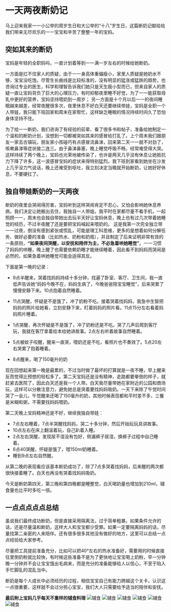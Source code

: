 # 一天两夜断奶记

马上迎来我家一一小公举的周岁生日和大公举的“十八”岁生日，这篇断奶记献给给我们带来无尽欢乐的一一宝宝和辛苦了整整一年的宝妈。

## 突如其来的断奶
宝妈是年轻的全职妈吗，一直计划着等到一一满一岁左右的时候给她断奶。

一方面是扛不住家人的质疑，由于一一身高体重偏瘦小，家里人质疑是她奶水不够，宝宝没吃饱。尽管生长曲线是比较标准的，没有明显的猛涨或猛跌的趋势，也咨询过专业的医生，科学和理智告诉我们她只是天生瘦小型而已，但来自家人的质疑一直让宝妈背负了巨大的心理压力，有时抑郁夜里睡不好觉，为了一一能获取母乳中更好的营养，宝妈坚持喂奶到一周岁；
另一方面是十个月以后一一的夜间睡眠越来越差，经常夜醒很多次，夜里休息不好白天还要继续带娃，宝妈是全职一个人带娃，我只能下班回家和周末在家帮忙，这样缺乏睡眠的情况持续时间久了恐怕身体坚持不住。

为了给一一断奶，我们咨询了有经验的前辈、看了很多书和帖子，准备给她制定一个温和的断奶计划，没想到一切都被突如其来的感冒给打乱了。上个周末我们跟朋友一家去古镇玩，朋友家小孩碰巧有点感冒流鼻涕，回来第二天一一就不对劲了，咳嗽鼻涕等症状接二连三。由于鼻涕鼻塞，晚上睡觉呼吸不畅，经常难受得大哭。这样持续了两个晚上，宝妈也光荣地被传染了，也许是两天几乎没有休息让她抵抗力下降了许多，这一波感冒宝妈的症状来得特别猛烈。我下班到家看到她坐在沙发上几乎没力气说话，晚上还难受到呕吐，我立刻决定当晚就开始断奶，让她好好休息，不要硬扛了。

## 独自带娃断奶的一天两夜
断奶的夜里会哭闹得厉害，宝妈听到这样哭闹肯定不忍心，又怕会影响她休息养病，我们决定让她搬出去住，我独自一人带娃。我平时在家都尽量不看手机，一起照顾一一，周末也会独自带她出去玩半天好让宝妈休息，晚上也有过几次带着她睡觉的经历，不过半夜醒了还是要把宝妈喊起来喂奶的。
这是我第一次完全独立带一一过夜，倒没有感到紧张或慌乱，可能是理工科思维，更多的是想着如何分解任务、做好必要的准备（比如热水、奶粉和奶瓶），并且制定了后来证明非常有效的一条原则，**“如果夜间哭醒，以安抚和陪伴为主，不必急着哄她睡觉”**。一一习惯了妈妈的哄睡，晚上醒了也需要依赖奶睡才能继续睡着，因此看不到妈妈而哭闹是必然的，如果急着哄她睡觉可能会适得其反。

下面是第一晚的记录：

- 9点半醒来，哭着找妈妈持续十多分钟，找遍了卧室、客厅、卫生间，我一直低声告诉她“妈妈今晚不在，妈妈生病了，今晚爸爸陪宝宝睡觉”，后来哭累了慢慢安静下来。10点抱着自然睡着。

- 11点哭醒，怀疑是不是饿了，冲了奶粉不吃。接着哭着找妈妈，我急中生智把妈妈的照片给她看，立刻安静下来，盯着妈妈的照片看。11点15分左右看着妈妈照片睡着。

- 1点哭醒，再次怀疑是不是饿了，冲了奶粉还是不吃。哭了几声后爬到客厅玩，我就在客厅拿着绘本给她讲故事。2点左右听着故事自然睡着。

- 5点被蚊子咬醒，醒来一直哭，喂奶还是不吃，看照片也不奏效了。5点20左右哭累了抱着睡着。

- 8点醒来，喝了150毫升的奶

现在回想起来第一晚是最累的，不过当时做了最坏的打算就是一夜不睡，早上醒来反而觉得比预想的轻松多了。第二天宝妈还是没有精神，走路都要晕倒的样子，就赶紧去医院了，因此白天还是我一个人带。白天我尽量带她在家附近的公园和商场玩，这样可以分散注意力，避免她总是哭着要找妈妈吸奶。一天下来除了午觉时间哭了一会儿，午觉醒来还喝了150毫升的奶，其他时候表现都和平时差不多，三餐是米糊和粥，不需要找妈妈喂奶。

第二天晚上宝妈精神还是不好，继续我独自带娃：

- 7点左右睡着，7点半哭醒找妈妈，哭二十多分钟，然后开始玩玩具讲故事。
- 10点左右在床上翻滚着玩，自己趴着入睡。
- 2点左右哭醒，发现尿不湿没有包好，侧漏裤子尿湿，换裤子过程中自己睡着。
- 6点40哭醒，怀疑是饿了，喂150ml奶睡着。
- 睡到9点左右自然醒。

从第二晚的表现看应该基本断奶成功了，除了7点多哭着找妈妈，后来醒的两次都很快接着睡了。白天也再没有哭着找妈妈吸奶。

今天是断奶第四天，第三晚和第四晚都是睡整觉，白天喝奶量也增加到210ml，辅食量也比平时多吃一倍。

## 一点点点点点总结
虽说我们最终成功断奶，但是直接采用隔离法，过于简单粗暴。如果条件允许的话，还是尽量温和断奶，这样大人和宝宝都少受罪。如果一定要隔离妈妈的话，尽量找第二亲密的人来陪伴。还有很多很多其他没有做好的地方，这里可以总结一点点经验给大家参考。

尽量把工具提前准备充分，比如可以把40°左右的热水准备好，需要用的时候直接往里倒奶粉就比较快，有时候这些准备不是为了更快地让宝宝喝上奶粉，早一分钟晚一分钟并不会让宝宝饿出毛病来，而是充分的准备能够给人以信心，不至于陷入手忙脚乱的混乱当中。

断奶是每个人成长中必须经历的过程，相信宝宝自己有能力跨越这个关卡。认识这一点很重要，这样就不会过分担心宝宝，我们大人只需要给予适当的陪伴和安抚。


**最后附上宝妈几乎每天不重样的辅食料理**
![辅食](https://raw.githubusercontent.com/meikidd/blog/master/images/food/food1.png)
![辅食](https://raw.githubusercontent.com/meikidd/blog/master/images/food/food2.png)
![辅食](https://raw.githubusercontent.com/meikidd/blog/master/images/food/food3.png)
![辅食](https://raw.githubusercontent.com/meikidd/blog/master/images/food/food4.png)
![辅食](https://raw.githubusercontent.com/meikidd/blog/master/images/food/food5.png)
![辅食](https://raw.githubusercontent.com/meikidd/blog/master/images/food/food6.png)

